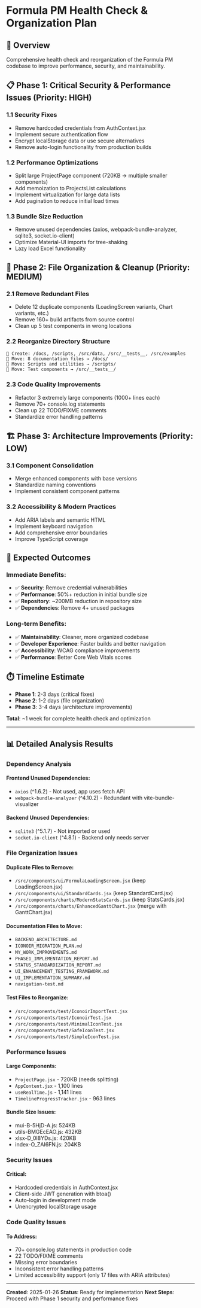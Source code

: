 # Formula PM Health Check & Organization Plan

## 🎯 **Overview**
Comprehensive health check and reorganization of the Formula PM codebase to improve performance, security, and maintainability.

## 📋 **Phase 1: Critical Security & Performance Issues (Priority: HIGH)**

### **1.1 Security Fixes**
- Remove hardcoded credentials from AuthContext.jsx
- Implement secure authentication flow
- Encrypt localStorage data or use secure alternatives
- Remove auto-login functionality from production builds

### **1.2 Performance Optimizations**
- Split large ProjectPage component (720KB → multiple smaller components)
- Add memoization to ProjectsList calculations
- Implement virtualization for large data lists
- Add pagination to reduce initial load times

### **1.3 Bundle Size Reduction**
- Remove unused dependencies (axios, webpack-bundle-analyzer, sqlite3, socket.io-client)
- Optimize Material-UI imports for tree-shaking
- Lazy load Excel functionality

## 📁 **Phase 2: File Organization & Cleanup (Priority: MEDIUM)**

### **2.1 Remove Redundant Files**
- Delete 12 duplicate components (LoadingScreen variants, Chart variants, etc.)
- Remove 160+ build artifacts from source control
- Clean up 5 test components in wrong locations

### **2.2 Reorganize Directory Structure**
```
📁 Create: /docs, /scripts, /src/data, /src/__tests__, /src/examples
📁 Move: 8 documentation files → /docs/
📁 Move: Scripts and utilities → /scripts/
📁 Move: Test components → /src/__tests__/
```

### **2.3 Code Quality Improvements**
- Refactor 3 extremely large components (1000+ lines each)
- Remove 70+ console.log statements
- Clean up 22 TODO/FIXME comments
- Standardize error handling patterns

## 🏗️ **Phase 3: Architecture Improvements (Priority: LOW)**

### **3.1 Component Consolidation**
- Merge enhanced components with base versions
- Standardize naming conventions
- Implement consistent component patterns

### **3.2 Accessibility & Modern Practices**
- Add ARIA labels and semantic HTML
- Implement keyboard navigation
- Add comprehensive error boundaries
- Improve TypeScript coverage

## 🎯 **Expected Outcomes**

### **Immediate Benefits:**
- ✅ **Security**: Remove credential vulnerabilities
- ✅ **Performance**: 50%+ reduction in initial bundle size
- ✅ **Repository**: ~200MB reduction in repository size
- ✅ **Dependencies**: Remove 4+ unused packages

### **Long-term Benefits:**
- ✅ **Maintainability**: Cleaner, more organized codebase
- ✅ **Developer Experience**: Faster builds and better navigation
- ✅ **Accessibility**: WCAG compliance improvements
- ✅ **Performance**: Better Core Web Vitals scores

## ⏱️ **Timeline Estimate**
- **Phase 1**: 2-3 days (critical fixes)
- **Phase 2**: 1-2 days (file organization) 
- **Phase 3**: 3-4 days (architecture improvements)

**Total**: ~1 week for complete health check and optimization

---

## 📊 **Detailed Analysis Results**

### **Dependency Analysis**
#### Frontend Unused Dependencies:
- `axios` (^1.6.2) - Not used, app uses fetch API
- `webpack-bundle-analyzer` (^4.10.2) - Redundant with vite-bundle-visualizer

#### Backend Unused Dependencies:
- `sqlite3` (^5.1.7) - Not imported or used
- `socket.io-client` (^4.8.1) - Backend only needs server

### **File Organization Issues**
#### Duplicate Files to Remove:
- `/src/components/ui/FormulaLoadingScreen.jsx` (keep LoadingScreen.jsx)
- `/src/components/ui/StandardCards.jsx` (keep StandardCard.jsx)
- `/src/components/charts/ModernStatsCards.jsx` (keep StatsCards.jsx)
- `/src/components/charts/EnhancedGanttChart.jsx` (merge with GanttChart.jsx)

#### Documentation Files to Move:
- `BACKEND_ARCHITECTURE.md`
- `ICONOIR_MIGRATION_PLAN.md`
- `MY_WORK_IMPROVEMENTS.md`
- `PHASE1_IMPLEMENTATION_REPORT.md`
- `STATUS_STANDARDIZATION_REPORT.md`
- `UI_ENHANCEMENT_TESTING_FRAMEWORK.md`
- `UI_IMPLEMENTATION_SUMMARY.md`
- `navigation-test.md`

#### Test Files to Reorganize:
- `/src/components/test/IconoirImportTest.jsx`
- `/src/components/test/IconoirTest.jsx`
- `/src/components/test/MinimalIconTest.jsx`
- `/src/components/test/SafeIconTest.jsx`
- `/src/components/test/SimpleIconTest.jsx`

### **Performance Issues**
#### Large Components:
- `ProjectPage.jsx` - 720KB (needs splitting)
- `AppContent.jsx` - 1,100 lines
- `useRealTime.js` - 1,141 lines
- `TimelineProgressTracker.jsx` - 963 lines

#### Bundle Size Issues:
- mui-B-5HjD-A.js: 524KB
- utils-BMGEcEAO.js: 432KB
- xlsx-D_0l8YDs.js: 420KB
- index-O_ZAI6FN.js: 204KB

### **Security Issues**
#### Critical:
- Hardcoded credentials in AuthContext.jsx
- Client-side JWT generation with btoa()
- Auto-login in development mode
- Unencrypted localStorage usage

### **Code Quality Issues**
#### To Address:
- 70+ console.log statements in production code
- 22 TODO/FIXME comments
- Missing error boundaries
- Inconsistent error handling patterns
- Limited accessibility support (only 17 files with ARIA attributes)

---

**Created**: 2025-01-26
**Status**: Ready for implementation
**Next Steps**: Proceed with Phase 1 security and performance fixes
